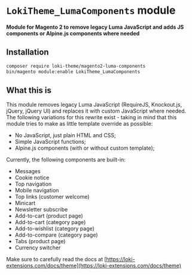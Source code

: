 # `LokiTheme_LumaComponents` module
**Module for Magento 2 to remove legacy Luma JavaScript and adds JS components or Alpine.js components where needed**

## Installation
```bash
composer require loki-theme/magento2-luma-components
bin/magento module:enable LokiTheme_LumaComponents
```

## What this is
This module removes legacy Luma JavaScript (RequireJS, Knockout.js, jQuery, jQuery UI) and replaces it with custom JavaScript where needed. The following variations for this rewrite exist - taking in mind that this module tries to make as little template override as possible:

- No JavaScript, just plain HTML and CSS;
- Simple JavaScript functions;
- Alpine.js components (with or without custom template);

Currently, the following components are built-in:

- Messages
- Cookie notice
- Top navigation
- Mobile navigation
- Top links (customer welcome)
- Minicart
- Newsletter subscribe
- Add-to-cart (product page)
- Add-to-cart (category page)
- Add-to-wishlist (category page)
- Add-to-compare (category page)
- Tabs (product page)
- Currency switcher

Make sure to carefully read the docs at [https://loki-extensions.com/docs/theme](https://loki-extensions.com/docs/theme)

